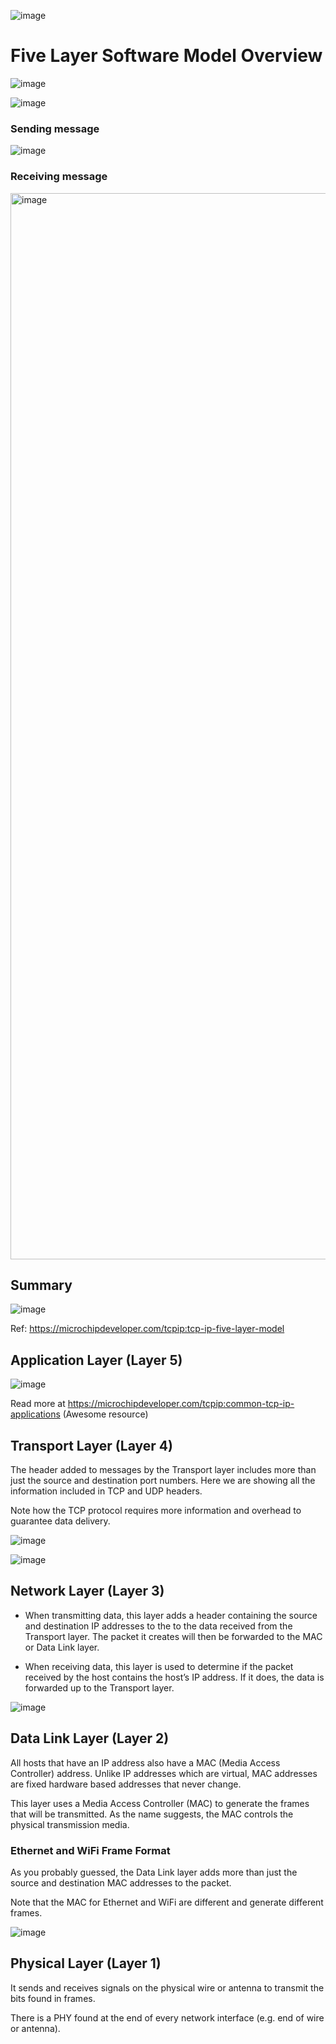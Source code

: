 
![image](https://github.com/remidinishanth/distributed_systems/assets/19663316/8449fc09-9d06-4c22-a118-1b6e7e70550e)

# Five Layer Software Model Overview
![image](https://github.com/remidinishanth/distributed_systems/assets/19663316/b3e5b738-0c80-4a15-b3d2-89b56cf34b85)

![image](https://github.com/remidinishanth/distributed_systems/assets/19663316/7d0515ff-14a2-4669-adef-2fbcb2ab4295)

### Sending message
![image](https://github.com/remidinishanth/distributed_systems/assets/19663316/8b494d60-5d12-4631-bbf8-afc16a1f14a9)

### Receiving message
<img width="1706" alt="image" src="https://github.com/remidinishanth/distributed_systems/assets/19663316/264fa4de-dfe2-4c5b-a4d3-b21fb947cadd">

## Summary
![image](https://github.com/remidinishanth/distributed_systems/assets/19663316/cb75ef43-d7a6-4f0d-a172-8c404e02e174)

Ref: https://microchipdeveloper.com/tcpip:tcp-ip-five-layer-model

## Application Layer (Layer 5)

![image](https://github.com/remidinishanth/distributed_systems/assets/19663316/b710bde9-eba5-4f2e-beb1-d9d63921bf63)

Read more at https://microchipdeveloper.com/tcpip:common-tcp-ip-applications (Awesome resource)

## Transport Layer (Layer 4)

The header added to messages by the Transport layer includes more than just the source and destination port numbers. Here we are showing all the information included in TCP and UDP headers.

Note how the TCP protocol requires more information and overhead to guarantee data delivery.

![image](https://github.com/remidinishanth/distributed_systems/assets/19663316/b525663c-b138-4bcf-80c2-216b63e8cf02)

![image](https://github.com/remidinishanth/distributed_systems/assets/19663316/a022b8c9-07ad-40d5-88c2-63b3e4523915)

## Network Layer (Layer 3)

* When transmitting data, this layer adds a header containing the source and destination IP addresses to the to the data received from the Transport layer. The packet it creates will then be forwarded to the MAC or Data Link layer.

* When receiving data, this layer is used to determine if the packet received by the host contains the host’s IP address. If it does, the data is forwarded up to the Transport layer.

![image](https://github.com/remidinishanth/distributed_systems/assets/19663316/9542eb24-3b60-4812-b627-b428ffaee683)

## Data Link Layer (Layer 2)

All hosts that have an IP address also have a MAC (Media Access Controller) address. Unlike IP addresses which are virtual, MAC addresses are fixed hardware based addresses that never change.

This layer uses a Media Access Controller (MAC) to generate the frames that will be transmitted. As the name suggests, the MAC controls the physical transmission media.

### Ethernet and WiFi Frame Format

As you probably guessed, the Data Link layer adds more than just the source and destination MAC addresses to the packet. 

Note that the MAC for Ethernet and WiFi are different and generate different frames.

![image](https://github.com/remidinishanth/distributed_systems/assets/19663316/6124a9d0-2aed-4244-b593-044899377c01)

## Physical Layer (Layer 1)

It sends and receives signals on the physical wire or antenna to transmit the bits found in frames.

There is a PHY found at the end of every network interface (e.g. end of wire or antenna).
